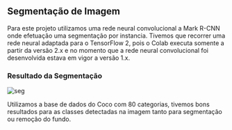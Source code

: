 <h2>Segmentação de Imagem</h2>

Para este projeto utilizamos uma rede neural convolucional a Mark R-CNN onde efetuação uma segmentação por
instancia. Tivemos que recorrer uma rede neural adaptada para o TensorFlow 2, pois o Colab executa somente 
a partir da versão 2.x e no momento que a rede neural convolucional foi desenvolvida estava em vigor a versão
1.x.

<h3>Resultado da Segmentação</h3>

![seg](https://github.com/RenanNB360/Visao_Computacional_Colab/assets/87036785/cd5ac7d3-ce1a-48c8-bf22-75d41dd289c3)

Utilizamos a base de dados do Coco com 80 categorias, tivemos bons resultados para as classes detectadas na imagem tanto 
para segmentação ou remoção do fundo.
